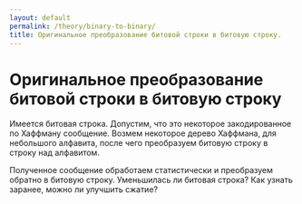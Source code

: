 ```yaml
---
layout: default
permalink: /theory/binary-to-binary/
title: Оригинальное преобразование битовой строки в битовую строку.
---
```



# Оригинальное преобразование битовой строки в битовую строку

Имеется битовая строка. Допустим, что это некоторое закодированное по Хаффману
сообщение. Возмем  некоторое дерево Хаффмана, для небольшого алфавита, после
чего преобразуем битовую строку в строку над алфавитом.

Полученное сообщение обработаем статистически и преобразуем обратно в битовую
строку. Уменьшилась ли битовая строка?  Как узнать заранее, можно ли улучшить
сжатие?
